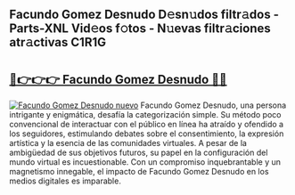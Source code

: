 ## Facundo Gomez Desnudo D𝚎sn𝚞dos filtr𝚊dos - Parts-XNL Vid𝚎os f𝚘tos - N𝚞evas filtr𝚊ciones atr𝚊ctivas C1R1G

# <h2><a href="http://mb8qz2.tromn.icu/?c=Facundo+Gomez+Desnudo">🔗👉👉👉 Facundo Gomez Desnudo 🔗🔗</a></h2>

[![Facundo Gomez Desnudo nuevo](https://i.imgur.com/pEAQMta.gif)](http://mb8qz2.tromn.icu/?c=Facundo+Gomez+Desnudo)
Facundo Gomez Desnudo, una persona intrigante y enigmática, desafía la categorización simple. Su método poco convencional de interactuar con el público en línea ha atraído y ofendido a los seguidores, estimulando debates sobre el consentimiento, la expresión artística y la esencia de las comunidades virtuales. A pesar de la ambigüedad de sus objetivos futuros, su papel en la configuración del mundo virtual es incuestionable. Con un compromiso inquebrantable y un magnetismo innegable, el impacto de Facundo Gomez Desnudo en los medios digitales es imparable.
